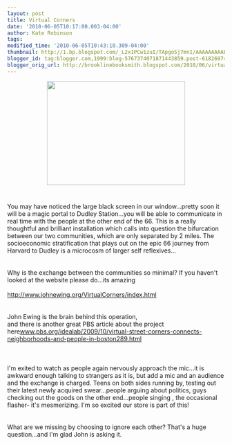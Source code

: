 ```yaml
---
layout: post
title: Virtual Corners
date: '2010-06-05T10:17:00.003-04:00'
author: Kate Robinson
tags: 
modified_time: '2010-06-05T10:43:10.309-04:00'
thumbnail: http://1.bp.blogspot.com/_L2x1PCw1zuI/TApgoSj7mnI/AAAAAAAAAEY/w4EzOh-mhZI/s72-c/dudley-live.jpg
blogger_id: tag:blogger.com,1999:blog-5767374071871443859.post-6182697453843862259
blogger_orig_url: http://brooklinebooksmith.blogspot.com/2010/06/virtual-corners.html
---
```


<a href="http://1.bp.blogspot.com/_L2x1PCw1zuI/TApgoSj7mnI/AAAAAAAAAEY/w4EzOh-mhZI/s1600/dudley-live.jpg"><img style="TEXT-ALIGN: center; MARGIN: 0px auto 10px; WIDTH: 320px; DISPLAY: block; HEIGHT: 240px; CURSOR: hand" id="BLOGGER_PHOTO_ID_5479298141943208562" border="0" alt="" src="http://1.bp.blogspot.com/_L2x1PCw1zuI/TApgoSj7mnI/AAAAAAAAAEY/w4EzOh-mhZI/s320/dudley-live.jpg" /></a><br /><div>You may have noticed the large black screen in our window...pretty soon it will be a magic portal to Dudley Station...you will be able to communicate in real time with the people at the other end of the 66. This is a really thoughtful and brilliant installation which calls into question the bifurcation between our two communities, which are only separated by 2 miles. The socioeconomic stratification that plays out on the epic 66 journey from Harvard to Dudley is a microcosm of larger self reflexives...</div><br /><div></div><br /><div>Why is the exchange between the communities so minimal? If you haven't looked at the website please do...its amazing</div><br /><div><a href="http://www.johnewing.org/VirtualCorners/index.html">http://www.johnewing.org/VirtualCorners/index.html</a></div><br /><div></div><br /><div>John Ewing is the brain behind this operation,</div>and there is another great PBS article about the project here<a href="http://www.pbs.org/idealab/2009/10/virtual-street-corners-connects-neighborhoods-and-people-in-boston289.html">www.pbs.org/idealab/2009/10/virtual-street-corners-connects-neighborhoods-and-people-in-boston289.html</a><br /><br /><br /><div></div><br /><div>I'm exited to watch as people again nervously approach the mic...it is awkward enough talking to strangers as it is, but add a mic and an audience and the exchange is charged. Teens on both sides running by, testing out their latest newly acquired swear...people arguing about politics, guys checking out the goods on the other end...people singing , the occasional flasher- it's mesmerizing. I'm so excited our store is part of this!</div><br /><div></div><br /><div>What are we missing by choosing to ignore each other? That's a huge question...and I'm glad John is asking it.</div>